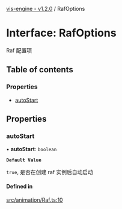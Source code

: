 [vis-engine - v1.2.0](../index.md) / RafOptions

# Interface: RafOptions

Raf 配置项

## Table of contents

### Properties

- [autoStart](RafOptions.md#autostart)

## Properties

### autoStart

• **autoStart**: `boolean`

**`Default Value`**

`true`, 是否在创建 raf 实例后自动启动

#### Defined in

[src/animation/Raf.ts:10](https://github.com/sakitam-gis/vis-engine/blob/master/src/animation/Raf.ts?at&#x3D;4124c8d#line&#x3D;10)
